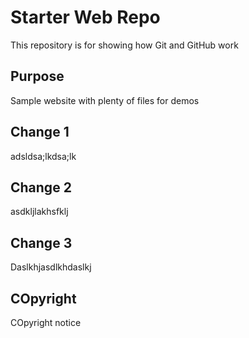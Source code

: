 # Starter Web Repo

This repository is for showing how Git and GitHub work

## Purpose

Sample website with plenty of files for demos

## Change 1
adsldsa;lkdsa;lk

## Change 2
asdkljlakhsfklj

## Change 3
Daslkhjasdlkhdaslkj

## COpyright
COpyright notice